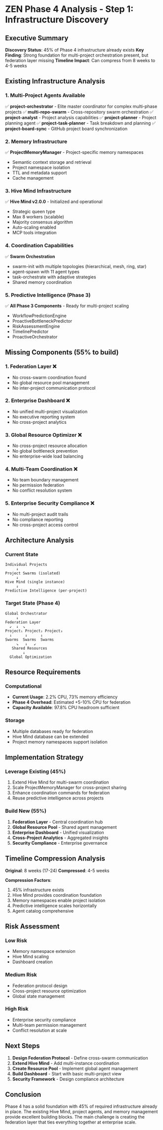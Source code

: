 # ZEN Phase 4 Analysis - Step 1: Infrastructure Discovery

## Executive Summary
**Discovery Status**: 45% of Phase 4 infrastructure already exists
**Key Finding**: Strong foundation for multi-project orchestration present, but federation layer missing
**Timeline Impact**: Can compress from 8 weeks to 4-5 weeks

## Existing Infrastructure Analysis

### 1. Multi-Project Agents Available
✅ **project-orchestrator** - Elite master coordinator for complex multi-phase projects
✅ **multi-repo-swarm** - Cross-repository swarm orchestration
✅ **project-analyst** - Project analysis capabilities
✅ **project-planner** - Project planning agent
✅ **project-task-planner** - Task breakdown and planning
✅ **project-board-sync** - GitHub project board synchronization

### 2. Memory Infrastructure
✅ **ProjectMemoryManager** - Project-specific memory namespaces
- Semantic context storage and retrieval
- Project namespace isolation
- TTL and metadata support
- Cache management

### 3. Hive Mind Infrastructure
✅ **Hive Mind v2.0.0** - Initialized and operational
- Strategic queen type
- Max 8 workers (scalable)
- Majority consensus algorithm
- Auto-scaling enabled
- MCP tools integration

### 4. Coordination Capabilities
✅ **Swarm Orchestration**
- swarm-init with multiple topologies (hierarchical, mesh, ring, star)
- agent-spawn with 11 agent types
- task-orchestrate with adaptive strategies
- Shared memory coordination

### 5. Predictive Intelligence (Phase 3)
✅ **All Phase 3 Components** - Ready for multi-project scaling
- WorkflowPredictionEngine
- ProactiveBottleneckPredictor
- RiskAssessmentEngine
- TimelinePredictor
- ProactiveOrchestrator

## Missing Components (55% to build)

### 1. Federation Layer ❌
- No cross-swarm coordination found
- No global resource pool management
- No inter-project communication protocol

### 2. Enterprise Dashboard ❌
- No unified multi-project visualization
- No executive reporting system
- No cross-project analytics

### 3. Global Resource Optimizer ❌
- No cross-project resource allocation
- No global bottleneck prevention
- No enterprise-wide load balancing

### 4. Multi-Team Coordination ❌
- No team boundary management
- No permission federation
- No conflict resolution system

### 5. Enterprise Security Compliance ❌
- No multi-project audit trails
- No compliance reporting
- No cross-project access control

## Architecture Analysis

### Current State
```
Individual Projects
     ↓
Project Swarms (isolated)
     ↓
Hive Mind (single instance)
     ↓
Predictive Intelligence (per-project)
```

### Target State (Phase 4)
```
Global Orchestrator
     ↓
Federation Layer
  ↙  ↓  ↘
Project₁ Project₂ Project₃
  ↓      ↓      ↓
Swarms  Swarms  Swarms
     ↘   ↓   ↙
   Shared Resources
        ↓
  Global Optimization
```

## Resource Requirements

### Computational
- **Current Usage**: 2.2% CPU, 73% memory efficiency
- **Phase 4 Overhead**: Estimated +5-10% CPU for federation
- **Capacity Available**: 97.8% CPU headroom sufficient

### Storage
- Multiple databases ready for federation
- Hive Mind database can be extended
- Project memory namespaces support isolation

## Implementation Strategy

### Leverage Existing (45%)
1. Extend Hive Mind for multi-swarm coordination
2. Scale ProjectMemoryManager for cross-project sharing
3. Enhance coordination commands for federation
4. Reuse predictive intelligence across projects

### Build New (55%)
1. **Federation Layer** - Central coordination hub
2. **Global Resource Pool** - Shared agent management
3. **Enterprise Dashboard** - Unified visualization
4. **Cross-Project Analytics** - Aggregated insights
5. **Security Compliance** - Enterprise governance

## Timeline Compression Analysis

**Original**: 8 weeks (17-24)
**Compressed**: 4-5 weeks

**Compression Factors**:
1. 45% infrastructure exists
2. Hive Mind provides coordination foundation
3. Memory namespaces enable project isolation
4. Predictive intelligence scales horizontally
5. Agent catalog comprehensive

## Risk Assessment

### Low Risk
- Memory namespace extension
- Hive Mind scaling
- Dashboard creation

### Medium Risk
- Federation protocol design
- Cross-project resource optimization
- Global state management

### High Risk
- Enterprise security compliance
- Multi-team permission management
- Conflict resolution at scale

## Next Steps

1. **Design Federation Protocol** - Define cross-swarm communication
2. **Extend Hive Mind** - Add multi-instance coordination
3. **Create Resource Pool** - Implement global agent management
4. **Build Dashboard** - Start with basic multi-project view
5. **Security Framework** - Design compliance architecture

## Conclusion

Phase 4 has a solid foundation with 45% of required infrastructure already in place. The existing Hive Mind, project agents, and memory management provide excellent building blocks. The main challenge is creating the federation layer that ties everything together at enterprise scale.